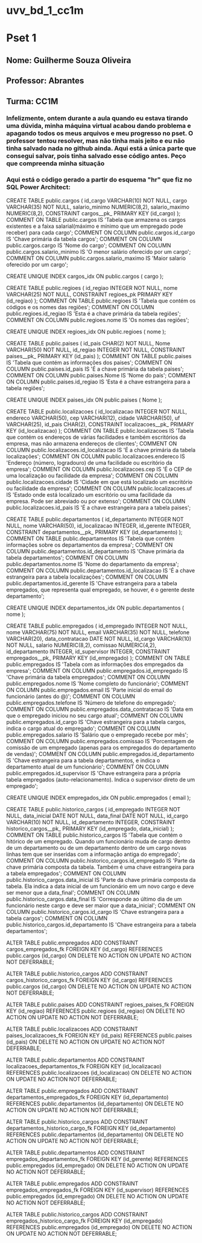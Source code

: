 # uvv_bd_1_cc1m
#                  Pset 1

## Nome: Guilherme Souza Oliveira
## Professor: Abrantes
## Turma: CC1M


### Infelizmente, ontem durante a aula quando eu estava tirando uma dúvida, minha máquina virtual acabou dando problema e apagando todos os meus arquivos e meu progresso no pset. O professor tentou resolver, mas não tinha mais jeito e eu não tinha salvado nada no github ainda. Aqui está a única parte que consegui salvar, pois tinha salvado esse código antes. Peço que compreenda minha situação




### Aqui está o código gerado a partir do esquema "hr" que fiz no SQL Power Architect:


CREATE TABLE public.cargos (
                id_cargo VARCHAR(10) NOT NULL,
                cargo VARCHAR(35) NOT NULL,
                salario_minimo NUMERIC(8,2),
                salario_maximo NUMERIC(8,2),
                CONSTRAINT cargos__pk_ PRIMARY KEY (id_cargo)
);
COMMENT ON TABLE public.cargos IS 'Tabela que armazena os cargos existentes e a faixa salarial(máximo e mínimo que um empregado pode receber) para cada cargo';
COMMENT ON COLUMN public.cargos.id_cargo IS 'Chave primária da tabela cargos';
COMMENT ON COLUMN public.cargos.cargo IS 'Nome do cargo';
COMMENT ON COLUMN public.cargos.salario_minimo IS 'O menor salário oferecido por um cargo';
COMMENT ON COLUMN public.cargos.salario_maximo IS 'Maior salario oferecido por um cargo';


CREATE UNIQUE INDEX cargos_idx
 ON public.cargos
 ( cargo );

CREATE TABLE public.regioes (
                id_regiao INTEGER NOT NULL,
                nome VARCHAR(25) NOT NULL,
                CONSTRAINT regioes_pk PRIMARY KEY (id_regiao)
);
COMMENT ON TABLE public.regioes IS 'Tabela que contém os códigos e os nomes das regiões';
COMMENT ON COLUMN public.regioes.id_regiao IS 'Esta é a chave primária da tabela regiões';
COMMENT ON COLUMN public.regioes.nome IS 'Os nomes das regiões';


CREATE UNIQUE INDEX regioes_idx
 ON public.regioes
 ( nome );

CREATE TABLE public.paises (
                id_pais CHAR(2) NOT NULL,
                Nome VARCHAR(50) NOT NULL,
                id_regiao INTEGER NOT NULL,
                CONSTRAINT paises__pk_ PRIMARY KEY (id_pais)
);
COMMENT ON TABLE public.paises IS 'Tabela que contém as informações dos paises';
COMMENT ON COLUMN public.paises.id_pais IS 'É a chave primária da tabela paises';
COMMENT ON COLUMN public.paises.Nome IS 'Nome do país';
COMMENT ON COLUMN public.paises.id_regiao IS 'Esta é a chave estrangeira para a tabela regiões';


CREATE UNIQUE INDEX paises_idx
 ON public.paises
 ( Nome );

CREATE TABLE public.localizacoes (
                id_localizacao INTEGER NOT NULL,
                endereco VARCHAR(50),
                cep VARCHAR(12),
                cidade VARCHAR(50),
                uf VARCHAR(25),
                id_pais CHAR(2),
                CONSTRAINT localizacoes__pk_ PRIMARY KEY (id_localizacao)
);
COMMENT ON TABLE public.localizacoes IS 'Tabela que contém os endereços de várias facilidades e também escritórios da empresa, mas não armazena endereços de clientes';
COMMENT ON COLUMN public.localizacoes.id_localizacao IS 'É a chave primária da tabela localizações';
COMMENT ON COLUMN public.localizacoes.endereco IS 'Endereço (número, logradouro) de uma facilidade ou escritório da empresa';
COMMENT ON COLUMN public.localizacoes.cep IS 'É o CEP de uma localização ou facilidade da empresa';
COMMENT ON COLUMN public.localizacoes.cidade IS 'Cidade em que está localizado um escritório ou facilidade da empresa';
COMMENT ON COLUMN public.localizacoes.uf IS 'Estado onde está localizado um escritório ou uma facilidade da empresa. Pode ser abreviado ou por extenso';
COMMENT ON COLUMN public.localizacoes.id_pais IS 'É a chave estrangeira para a tabela paises';


CREATE TABLE public.departamentos (
                id_departamento INTEGER NOT NULL,
                nome VARCHAR(50),
                id_localizacao INTEGER,
                id_gerente INTEGER,
                CONSTRAINT departamentos__pk_ PRIMARY KEY (id_departamento)
);
COMMENT ON TABLE public.departamentos IS 'Tabela que contém informações sobre os departamentos da empresa';
COMMENT ON COLUMN public.departamentos.id_departamento IS 'Chave primária da tabela departamentos';
COMMENT ON COLUMN public.departamentos.nome IS 'Nome do departamento da empresa';
COMMENT ON COLUMN public.departamentos.id_localizacao IS 'É a chave estrangeira para a tabela localizações';
COMMENT ON COLUMN public.departamentos.id_gerente IS 'Chave estrangeira para a tabela empregados, que representa qual empregado, se houver, é o gerente deste departamento';


CREATE UNIQUE INDEX departamentos_idx
 ON public.departamentos
 ( nome );

CREATE TABLE public.empregados (
                id_empregado INTEGER NOT NULL,
                nome VARCHAR(75) NOT NULL,
                email VARCHAR(35) NOT NULL,
                telefone VARCHAR(20),
                data_contratacao DATE NOT NULL,
                id_cargo VARCHAR(10) NOT NULL,
                salario NUMERIC(8,2),
                comissao NUMERIC(4,2),
                id_departamento INTEGER,
                id_supervisor INTEGER,
                CONSTRAINT empregados__pk_ PRIMARY KEY (id_empregado)
);
COMMENT ON TABLE public.empregados IS 'Tabela com as informações dos empregados da empresa';
COMMENT ON COLUMN public.empregados.id_empregado IS 'Chave primária da tabela empregados';
COMMENT ON COLUMN public.empregados.nome IS 'Nome completo do funcionário';
COMMENT ON COLUMN public.empregados.email IS 'Parte inicial do email do funcionário (antes do @)';
COMMENT ON COLUMN public.empregados.telefone IS 'Número de telefone do empregado';
COMMENT ON COLUMN public.empregados.data_contratacao IS 'Data em que o empregado iniciou no seu cargo atual';
COMMENT ON COLUMN public.empregados.id_cargo IS 'Chave estrangeira para a tabela cargos, indica o cargo atual do empregado';
COMMENT ON COLUMN public.empregados.salario IS 'Salário que o empregado recebe por mês';
COMMENT ON COLUMN public.empregados.comissao IS 'Porcentagem de comissão de um empregado (apenas para os empregados do departamento de vendas)';
COMMENT ON COLUMN public.empregados.id_departamento IS 'Chave estrangeira para a tabela departamentos, e indica o departamento atual de um funcionário';
COMMENT ON COLUMN public.empregados.id_supervisor IS 'Chave estrangeira para a própria tabela empregados (auto-relacionamento). Indica o supervisor direto de um empregado';


CREATE UNIQUE INDEX empregados_idx
 ON public.empregados
 ( email );

CREATE TABLE public.historico_cargos (
                id_empregado INTEGER NOT NULL,
                data_inicial DATE NOT NULL,
                data_final DATE NOT NULL,
                id_cargo VARCHAR(10) NOT NULL,
                id_departamento INTEGER,
                CONSTRAINT historico_cargos__pk_ PRIMARY KEY (id_empregado, data_inicial)
);
COMMENT ON TABLE public.historico_cargos IS 'Tabela que contém o hitórico de um empregado. Quando um funcionário muda de cargo dentro de um departamento ou de um departamento dentro de um cargo novas linhas tem que ser inseridas com a informação antiga do empregado';
COMMENT ON COLUMN public.historico_cargos.id_empregado IS 'Parte da chave primária composta da tabela. Também é uma chave estrangeira para a tabela empregados';
COMMENT ON COLUMN public.historico_cargos.data_inicial IS 'Parte da chave primária composta da tabela. Ela indica a data inicial de um funcionário em um novo cargo e deve ser menor que a data_final';
COMMENT ON COLUMN public.historico_cargos.data_final IS 'Corresponde ao último dia de um funcionário neste cargo e deve ser maior que a data_inicial';
COMMENT ON COLUMN public.historico_cargos.id_cargo IS 'Chave estrangeira para a tabela cargos';
COMMENT ON COLUMN public.historico_cargos.id_departamento IS 'Chave estrangeira para a tabela departamentos';


ALTER TABLE public.empregados ADD CONSTRAINT cargos_empregados_fk
FOREIGN KEY (id_cargo)
REFERENCES public.cargos (id_cargo)
ON DELETE NO ACTION
ON UPDATE NO ACTION
NOT DEFERRABLE;

ALTER TABLE public.historico_cargos ADD CONSTRAINT cargos_historico_cargos_fk
FOREIGN KEY (id_cargo)
REFERENCES public.cargos (id_cargo)
ON DELETE NO ACTION
ON UPDATE NO ACTION
NOT DEFERRABLE;

ALTER TABLE public.paises ADD CONSTRAINT regioes_paises_fk
FOREIGN KEY (id_regiao)
REFERENCES public.regioes (id_regiao)
ON DELETE NO ACTION
ON UPDATE NO ACTION
NOT DEFERRABLE;

ALTER TABLE public.localizacoes ADD CONSTRAINT paises_localizacoes_fk
FOREIGN KEY (id_pais)
REFERENCES public.paises (id_pais)
ON DELETE NO ACTION
ON UPDATE NO ACTION
NOT DEFERRABLE;

ALTER TABLE public.departamentos ADD CONSTRAINT localizacoes_departamentos_fk
FOREIGN KEY (id_localizacao)
REFERENCES public.localizacoes (id_localizacao)
ON DELETE NO ACTION
ON UPDATE NO ACTION
NOT DEFERRABLE;

ALTER TABLE public.empregados ADD CONSTRAINT departamentos_empregados_fk
FOREIGN KEY (id_departamento)
REFERENCES public.departamentos (id_departamento)
ON DELETE NO ACTION
ON UPDATE NO ACTION
NOT DEFERRABLE;

ALTER TABLE public.historico_cargos ADD CONSTRAINT departamentos_historico_cargo_fk
FOREIGN KEY (id_departamento)
REFERENCES public.departamentos (id_departamento)
ON DELETE NO ACTION
ON UPDATE NO ACTION
NOT DEFERRABLE;

ALTER TABLE public.departamentos ADD CONSTRAINT empregados_departamentos_fk
FOREIGN KEY (id_gerente)
REFERENCES public.empregados (id_empregado)
ON DELETE NO ACTION
ON UPDATE NO ACTION
NOT DEFERRABLE;

ALTER TABLE public.empregados ADD CONSTRAINT empregados_empregados_fk
FOREIGN KEY (id_supervisor)
REFERENCES public.empregados (id_empregado)
ON DELETE NO ACTION
ON UPDATE NO ACTION
NOT DEFERRABLE;

ALTER TABLE public.historico_cargos ADD CONSTRAINT empregados_historico_cargo_fk
FOREIGN KEY (id_empregado)
REFERENCES public.empregados (id_empregado)
ON DELETE NO ACTION
ON UPDATE NO ACTION
NOT DEFERRABLE;
